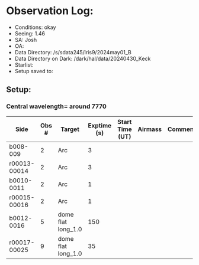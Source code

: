 # Observation Log:

* Conditions: okay
* Seeing: 1.46
* SA: Josh
* OA: 
* Data Directory: /s/sdata245/lris9/2024may01_B
* Data Directory on Dark: /dark/hal/data/20240430_Keck
* Starlist: 
* Setup saved to: 

## Setup: 

    
### Central wavelength= around 7770


| Side | Obs #     | Target    | Exptime (s) | Start Time (UT) | Airmass | Comments                                                   |
|------|-----------|-----------|-------------|-----------------|---------|------------------------------------------------------------|
|b008-009|2|Arc        |3| |||
|r00013-00014|2|Arc        |3| |||
|b0010-0011|2|Arc        |1| |||
|r00015-00016|2|Arc        |1| |||
|b0012-0016|5|dome flat long_1.0        |150| |||
|r00017-00025|9|dome flat long_1.0        |35| |||
